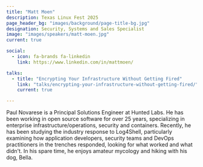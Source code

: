 ```yaml
---
title: "Matt Moen"
description: Texas Linux Fest 2025
page_header_bg: "images/background/page-title-bg.jpg"
designation: Security, Systems and Sales Specialist
image: "images/speakers/matt-moen.jpg"
current: true

social:
  - icon: fa-brands fa-linkedin
    link: https://www.linkedin.com/in/mattmoen/

talks:
  - title: "Encrypting Your Infrastructure Without Getting Fired"
    link: "talks/encrypting-your-infrastructure-without-getting-fired/"
    current: true

---
```


Paul Novarese is a Principal Solutions Engineer at Hunted Labs.  He has been
working in open source software for over 25 years, specializing in enterprise
infrastructure/operations, security and containers.  Recently, he has been
studying the industry response to Log4Shell, particularly examining how
application developers, security teams and DevOps practitioners in the trenches
responded, looking for what worked and what didn't.  In his spare time, he
enjoys amateur mycology and hiking with his dog, Bella.
